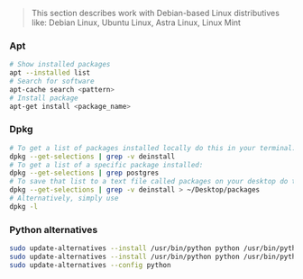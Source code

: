 > This section describes work with Debian-based Linux distributives like:
> Debian Linux, Ubuntu Linux, Astra Linux, Linux Mint

### Apt
```bash
# Show installed packages
apt --installed list
# Search for software
apt-cache search <pattern>
# Install package
apt-get install <package_name>
```
### Dpkg 
```bash
# To get a list of packages installed locally do this in your terminal:
dpkg --get-selections | grep -v deinstall
# To get a list of a specific package installed:
dpkg --get-selections | grep postgres
# To save that list to a text file called packages on your desktop do this in your terminal:
dpkg --get-selections | grep -v deinstall > ~/Desktop/packages
# Alternatively, simply use
dpkg -l
```

### Python alternatives
```bash
sudo update-alternatives --install /usr/bin/python python /usr/bin/python3.4 1
sudo update-alternatives --install /usr/bin/python python /usr/bin/python2.7 1
sudo update-alternatives --config python
```


